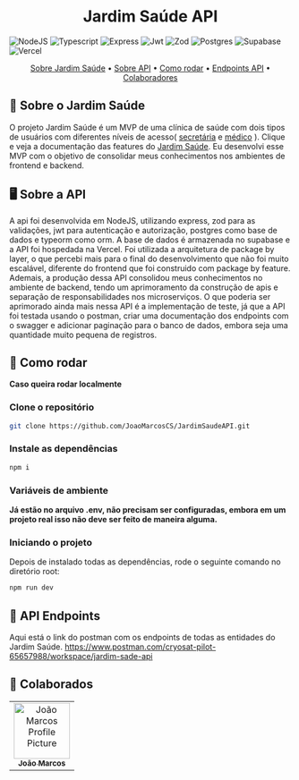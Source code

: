 [NODEJS_BADGE]: https://img.shields.io/badge/node.js-6DA55F?style=for-the-badge&logo=node.js&logoColor=white
[TYPESCRIPT__BADGE]: https://img.shields.io/badge/typescript-D4FAFF?style=for-the-badge&logo=typescript
[EXPRESS__BADGE]: https://img.shields.io/badge/express-005CFE?style=for-the-badge&logo=express
[POSTGRES_BADGE]:https://img.shields.io/badge/postgres-%23316192.svg?style=for-the-badge&logo=postgresql&logoColor=white
[JSONWEBTOKEN_BADGE]:https://img.shields.io/badge/JWT-black?style=for-the-badge&logo=JSON%20web%20tokens
[ZOD_BADGE]:https://img.shields.io/badge/zod-%233068b7.svg?style=for-the-badge&logo=zod&logoColor=white
[SUPABSE_BADGE]:https://img.shields.io/badge/Supabase-3ECF8E?style=for-the-badge&logo=supabase&logoColor=white
[VERCEL_BADGE]:https://img.shields.io/badge/vercel-%23000000.svg?style=for-the-badge&logo=vercel&logoColor=white


<h1 align="center" style="font-weight: bold;">Jardim Saúde API</h1>

![NodeJS][NODEJS_BADGE]
![Typescript][TYPESCRIPT__BADGE]
![Express][EXPRESS__BADGE]
![Jwt][JSONWEBTOKEN_BADGE]
![Zod][ZOD_BADGE]
![Postgres][POSTGRES_BADGE]
![Supabase][SUPABSE_BADGE]
![Vercel][VERCEL_BADGE]

<p align="center">
 <a href="#about">Sobre Jardim Saúde</a> • 
  <a href="#api">Sobre API</a> •
 <a href="#started">Como rodar</a> •
 <a href="#endpoints">Endpoints API</a> •
 <a href="#colab">Colaboradores</a> 
</p>

<h2 id="about">📖 Sobre o Jardim Saúde</h2>
O projeto Jardim Saúde é um MVP de uma clínica de saúde com dois tipos de usuários
com diferentes níveis de acesso(
     <a href="https://jardim-saude-doc.vercel.app/#secretarias">secretária</a> 
     e
    <a href="https://jardim-saude-doc.vercel.app/#medicos">médico</a>
    ). Clique e veja a documentação das features do <a href="https://jardim-saude-doc.vercel.app/">Jardim Saúde</a>. Eu desenvolvi esse MVP com o objetivo de consolidar meus conhecimentos nos ambientes de frontend e backend. 

<h2 id="api">🖥️ Sobre a API</h2>
A api foi desenvolvida em NodeJS, utilizando express, zod para as validações, jwt para autenticação e autorização, postgres como base de dados e typeorm como orm. A base de dados é armazenada no supabase e a API foi hospedada na Vercel. Foi utilizada a arquitetura de package by layer, o que percebi mais para o final do desenvolvimento que não foi muito escalável, diferente do frontend que foi construido com package by feature. Ademais, a produção dessa API consolidou meus conhecimentos no ambiente de backend,
tendo um aprimoramento da construção de apis e separação de responsabilidades nos microserviços. O que poderia ser aprimorado ainda mais nessa API é a implementação de teste, já que a API foi testada usando o postman, criar uma documentação dos endpoints com o swagger e adicionar paginação para o banco de dados, embora seja uma quantidade muito pequena de registros. 

<h2 id="started">🚀 Como rodar</h2>
<p align="left">
  <b>Caso queira rodar localmente</b>
</p>

<h3>Clone o repositório</h3>

```bash
git clone https://github.com/JoaoMarcosCS/JardimSaudeAPI.git
```

<h3>Instale as dependências</h3>

```bash
npm i
```

<h3>Variáveis de ambiente</h3>
<p align="left">
  <b>Já estão no arquivo .env, não precisam ser configuradas, embora em um projeto real isso não deve ser feito de maneira alguma.</b>
</p>

<h3>Iniciando o projeto</h3>

Depois de instalado todas as dependências, rode o seguinte comando no diretório root:

```bash
npm run dev
``````

<h2 id="endpoints">📍 API Endpoints</h2>

Aqui está o link do postman com os endpoints de todas as entidades do Jardim Saúde.
https://www.postman.com/cryosat-pilot-65657988/workspace/jardim-sade-api
​

<h2 id="colab">🤝 Colaborados</h2>

<table>
  <tr>
    <td align="center">
      <a href="#">
        <img src="https://avatars.githubusercontent.com/u/86919788?s=400&u=73dc71cd30d55a2a6992434df0fbd0c2bd877298&v=4" width="100px;" alt="João Marcos Profile Picture"/><br>
        <sub>
          <b>João Marcos</b>
        </sub>
      </a>
    </td>
  </tr>
</table>
